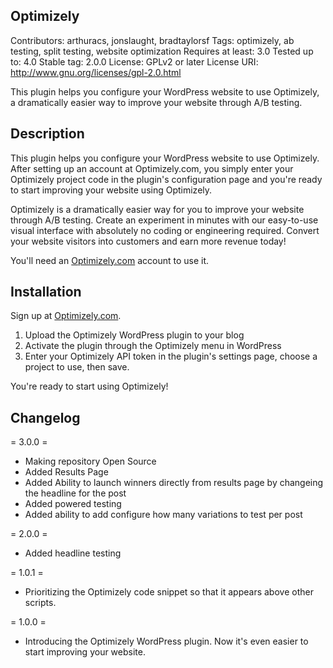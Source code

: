 ## Optimizely ##
Contributors: arthuracs, jonslaught, bradtaylorsf
Tags: optimizely, ab testing, split testing, website optimization
Requires at least: 3.0
Tested up to: 4.0
Stable tag: 2.0.0
License: GPLv2 or later
License URI: http://www.gnu.org/licenses/gpl-2.0.html

This plugin helps you configure your WordPress website to use Optimizely, a dramatically easier way to improve your website through A/B testing.

## Description ##

This plugin helps you configure your WordPress website to use Optimizely. After setting up an account at Optimizely.com, you simply enter your Optimizely project code in the plugin's configuration page and you're ready to start improving your website using Optimizely.

Optimizely is a dramatically easier way for you to improve your website through A/B testing. Create an experiment in minutes with our easy-to-use visual interface with absolutely no coding or engineering required. Convert your website visitors into customers and earn more revenue today!

You'll need an [Optimizely.com](http://www.optimizely.com) account to use it.

## Installation ##
Sign up at [Optimizely.com](http://www.optimizely.com).

1. Upload the Optimizely WordPress plugin to your blog
2. Activate the plugin through the Optimizely menu in WordPress
3. Enter your Optimizely API token in the plugin's settings page, choose a project to use, then save.

You're ready to start using Optimizely!

## Changelog ##

= 3.0.0 =
* Making repository Open Source
* Added Results Page
* Added Ability to launch winners directly from results page by changeing the headline for the post
* Added powered testing
* Added ability to add configure how many variations to test per post

= 2.0.0 =
* Added headline testing

= 1.0.1 =
* Prioritizing the Optimizely code snippet so that it appears above other scripts.

= 1.0.0 =
* Introducing the Optimizely WordPress plugin. Now it's even easier to start improving your website.
